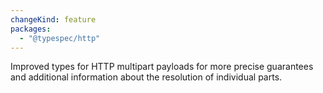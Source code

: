 ```yaml
---
changeKind: feature
packages:
  - "@typespec/http"
---
```


Improved types for HTTP multipart payloads for more precise guarantees and additional information about the resolution of individual parts.